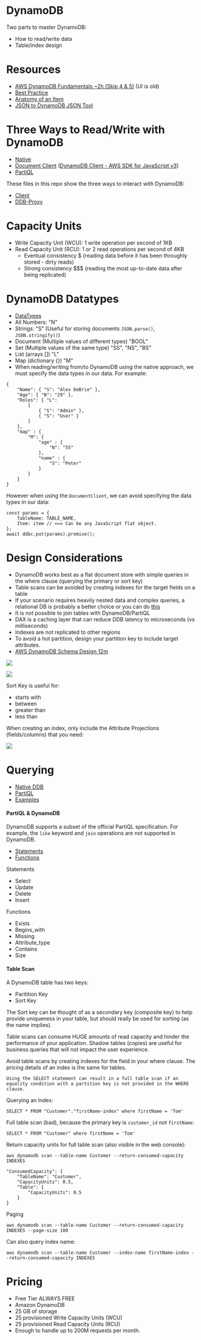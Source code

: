 # DynamoDB
Two parts to master DynamoDB:
- How to read/write data
- Table/index design

# Resources
- [AWS DynamoDB Fundamentals ~2h (Skip 4 & 5)](https://app.pluralsight.com/library/courses/aws-dynamodb-fundamentals/table-of-contents) (UI is old)
- [Best Practice](https://docs.aws.amazon.com/amazondynamodb/latest/developerguide/best-practices.html)
- [Anatomy of an Item](https://www.dynamodbguide.com/anatomy-of-an-item/)
- [JSON to DynamoDB JSON Tool](https://dynobase.dev/dynamodb-json-converter-tool/#:~:text=DynamoDB%20Converter%20Tool,a%20DynamoDB%2Dcompatible%20JSON%20format.)

# Three Ways to Read/Write with DynamoDB
- [Native](https://docs.aws.amazon.com/amazondynamodb/latest/developerguide/WorkingWithItems.html)
- [Document Client](https://docs.aws.amazon.com/sdk-for-javascript/v2/developer-guide/dynamodb-example-document-client.html) ([DynamoDB Client - AWS SDK for JavaScript v3](https://docs.aws.amazon.com/AWSJavaScriptSDK/v3/latest/clients/client-dynamodb/))
- [PartiQL](https://docs.aws.amazon.com/amazondynamodb/latest/developerguide/ql-reference.statements.html)


These files in this repo show the three ways to interact with DynamoDB:
- [Client](./ddb/test.js)
- [DDB-Proxy](./ddb/ddb-proxy.js)

# Capacity Units
- Write Capacity Unit (WCU): 1 write operation per second of 1KB
- Read Capacity Unit (RCU): 1 or 2 read operations per second of 4KB
  - Eventual consistency $ (reading data before it has been throughly stored - dirty reads)
  - Strong consistency $$$ (reading the most up-to-date data after being replicated)


# DynamoDB Datatypes
- [DataTypes](https://docs.aws.amazon.com/amazondynamodb/latest/developerguide/DynamoDBMapper.DataTypes.html)
- All Numbers: "N"
- Strings: "S" (Useful for storing documents `JSON.parse()`, `JSON.stringify()`)
- Document (Multiple values of different types) "BOOL"
- Set  (Multiple values of the same type) "SS", "NS", "BS"
- List (arrays []) "L"
- Map  (dictionary {}) "M"
- When reading/writing from/to DynamoDB using the native approach, we must specify the data types in our data.  For example:

```
{
    "Name": { "S": "Alex DeBrie" },
    "Age": { "N": "29" },
    "Roles": { "L": 
        [
            { "S": "Admin" }, 
            { "S": "User" }
        ]
    },
    "map" : { 
        "M": {
            "age" : {
                "N": "55"
            }, 
            "name" : {
                "S": "Peter"
            }
        }
    }
}
```

However when using the `DocumentClient`, we can avoid specifying the data types in our data:

```
const params = {
    TableName: TABLE_NAME,
    Item: item // <== Can be any JavaScript flat object.
};
await ddbc.put(params).promise();

```

# Design Considerations
- DynamoDB works best as a flat document store with simple queries in the where clause (querying the primary or sort key)
- Table scans can be avoided by creating indexes for the target fields on a table
- If your scenario requires heavily nested data and complex queries, a relational DB is probably a better choice or you can do [this](https://docs.aws.amazon.com/amazondynamodb/latest/developerguide/bp-modeling-nosql-B.html)
- It is not possible to join tables with DynamoDB/PartiQL
- DAX is a caching layer that can reduce DDB latency to microseconds (vs milliseconds)
- Indexes are not replicated to other regions
- To avoid a hot partition, design your partition key to include target attributes.
- [AWS DynamoDB Schema Design 12m](https://youtu.be/XvD2FrS5yYM)

![](./docs/hot-part.png)

![](./docs/indiv-part.png)

Sort Key is useful for:
- starts with
- between
- greater than
- less than

When creating an index, only include the Attribute Projections (fields/columns) that you need:

![](./docs/attibute-projections.png)

# Querying
- [Native DDB](https://docs.aws.amazon.com/amazondynamodb/latest/developerguide/GettingStarted.NodeJs.04.html)
- [PartiQL](https://abba.dev/blog/dynamodb-partiql-javascript)
- [Examples](https://www.fernandomc.com/posts/eight-examples-of-fetching-data-from-dynamodb-with-node/)

#### PartiQL & DynamoDB
DynamoDB supports a subset of the official PartiQL specification.  For example, the `like` keyword and `join` operations are not supported in DynamoDB.

- [Statements](https://docs.aws.amazon.com/amazondynamodb/latest/developerguide/ql-reference.statements.html)
- [Functions](https://docs.aws.amazon.com/amazondynamodb/latest/developerguide/ql-functions.html)

Statements
- Select
- Update
- Delete
- Insert

Functions
- Exists
- Begins_with
- Missing
- Attribute_type
- Contains
- Size


#### Table Scan
A DynamoDB table has two keys:
- Paritition Key
- Sort Key

The Sort key can be thought of as a secondary key (composite key) to help provide uniqueness in your table, but should really be used for sorting (as the name implies).

Table scans can consume HUGE amounts of read capacity and hinder the performance of your application.  Shadow tables (copies) are useful for business queries that will not impact the user experience.

Avoid table scans by creating indexes for the field in your where clause.  The pricing details of an index is the same for tables.

```
Using the SELECT statement can result in a full table scan if an equality condition with a partition key is not provided in the WHERE clause.
```
Querying an Index:
```
SELECT * FROM "Customer"."firstName-index" where firstName = 'Tom'
```

Full table scan (bad), because the primary key is `customer_id` not `firstName`:
```
SELECT * FROM "Customer" where firstName = 'Tom'
```

Return capacity units for full table scan (also visible in the web console):
```
aws dynamodb scan --table-name Customer --return-consumed-capacity INDEXES

"ConsumedCapacity": {
    "TableName": "Customer",
    "CapacityUnits": 0.5,
    "Table": {
        "CapacityUnits": 0.5
    }
}
```

Paging
```
aws dynamodb scan --table-name Customer --return-consumed-capacity INDEXES --page-size 100
```

Can also query index name:
```
aws dynamodb scan --table-name Customer --index-name firstName-index --return-consumed-capacity INDEXES
```

# Pricing
- Free Tier ALWAYS FREE
- Amazon DynamoDB
- 25 GB of storage
- 25 provisioned Write Capacity Units (WCU)
- 25 provisioned Read Capacity Units (RCU)
- Enough to handle up to 200M requests per month.
